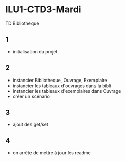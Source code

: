 # ILU1-CTD3-Mardi
TD Bibliothèque


## 1
- initialisation du projet

## 2 
- instancier Bibliotheque, Ouvrage, Exemplaire
- instancier les tableaux d'ouvrages dans la bibli
- instancier les tableaux d'exemplaires dans Ouvrage
- créer un scénario

## 3 
- ajout des get/set

## 4
- on arrête de mettre à jour les readme